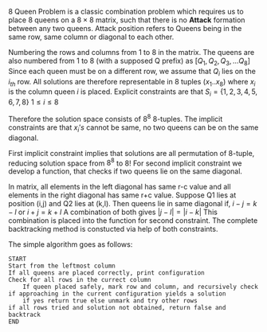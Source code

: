
8 Queen Problem is a classic combination problem which requires us to place 8 queens on a $8\times 8$ matrix, such that there is no **Attack** formation between any two queens. Attack position refers to Queens being in the same row, same column or diagonal to each other.

Numbering the rows and columns from 1 to 8 in the matrix. The queens are also numbered from 1 to 8 (with a supposed Q prefix) as
$[Q_1,Q_2,Q_3,...Q_8]$
Since each queen must be on a different row, we assume that $Q_i$ lies on the $i_{th}$ row.
All solutions are therefore representable in 8 tuples $(x_1..x_8)$ where $x_i$ is the column queen $i$ is placed. Explicit constraints are that 
$S_i=\{1,2,3,4,5,6,7,8\}$
$1\le i\le8$

Therefore the solution space consists of $8^8$ 8-tuples. The implicit constraints are that 
${x_i}'s$ cannot be same,
no two queens can be on the same diagonal.

First implicit constraint implies that solutions are all permutation of 8-tuple, reducing solution space from $8^8$ to $8!$
For second implicit constraint we develop a function, that checks if two queens lie on the same diagonal.

In matrix, all elements in the left diagonal has same r-c value and all elements in the right diagonal has same r+c value. Suppose Q1 lies at position (i,j) and Q2 lies at (k,l).
Then queens lie in same diagonal if,
$i-j=k-l$ or $i+j=k+l$
A combination of both gives $|j-l|=|i-k|$
This combination is placed into the function for second constraint. The complete backtracking method is constucted via help of both constraints.

The simple algorithm goes as follows:
```
START
Start from the leftmost column
If all queens are placed correctly, print configuration
Check for all rows in the currect column
	If queen placed safely, mark row and column, and recursively check if approaching in the current configuration yields a solution
	if yes return true else unmark and try other rows
if all rows tried and solution not obtained, return false and backtrack
END
```
